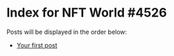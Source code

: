 # Index for NFT World #4526
Posts will be displayed in the order below:

- [Your first post](./001-first.md)


